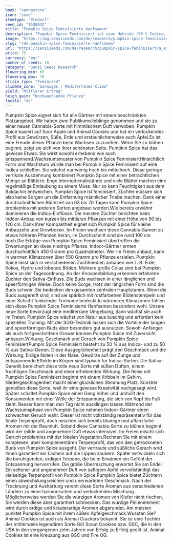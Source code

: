 ```yaml
---
book: "cannastore"
icon: "seed"
itemtype: "Product"
seed_id: "1530032"
title: "Pumpkin Spice Feminisierte Hanfsamen"
description: "Pumpkin Spice Feminisiert ist eine Hybride (50 % Indica, 50 % Sativa). Blütezeiten von 63–70 Tagen produzieren große Colas. Aromen von Gewürz & Kiefer."
image: "https://img.sensiseeds.com/de/research/pumpkin-spice-feminisiert-image.png"
slug: "/de-pumpkin-spice-feminisierte-hanfsamen"
url: "https://sensiseeds.com/de/research/pumpkin-spice-feminisiert?a_aid=cannastore"
price: 75
currency: "eur"
number_of_seeds: 10
category: "Sensi Seeds Research"
flowering_min: 65
flowering_max: 70
strain_type: "Feminized"
climate_zone: "Sonniges / Mediterranes Klima"
yield: "Mittlerer Ertrag"
heigh_gain: "Hochwachsende Pflanze"
locale: "de"
---
```

Pumpkin Spice eignet sich für alle Gärtner mit einem beschränkten Platzangebot. Wir haben zwei Publikumslieblinge genommen und sie zu einer neuen Cannabis-Sorte mit himmlischem Duft verwoben. Pumpkin Spice basiert auf Sour Apple und Animal Cookies und hat ein verlockendes Profil aus Gewürzen, Süße, Erde und erstaunlicherweise auch Apfel.Es ist eine Freude dieser Pflanze beim Wachsen zuzusehen. Wenn Sie zu blühen beginnt, zeigt sie sich von ihrer schönsten Seite. Pumpkin Spice hat das gewisse Etwas: Sie wirkt sowohl erhebend wie auch entspannend.Wachstumsmuster von Pumpkin Spice FeminisiertHinsichtlich Form und Wachstum würde man bei Pumpkin Spice Feminisiert auf eine Indica schließen. Sie wächst nur wenig hoch bis mittelhoch. Diese geringe vertikale Ausdehnung kombiniert Pumpkin Spice mit einer beträchtlichen Menge an Blättern. Enge Internodienabstände und viele Blätter machen eine regelmäßige Entlaubung zu einem Muss. Nur so kann Feuchtigkeit aus dem Baldachin entweichen. Pumpkin Spice ist feminisiert, Züchter müssen sich also keine Sorgen um die Entfernung männlicher Triebe machen. Dank einer durchschnittlichen Blütezeit von 63 bis 70 Tagen kann Pumpkin Spice problemlos mit anderen Sorten angebaut werden.Wie bereits erwähnt dominieren die Indica-Einflüsse. Die meisten Züchter berichten beim Indoor-Anbau von kurzen bis mittleren Pflanzen mit einer Höhe von 90 bis 120 cm. Dank ihrer Kompaktheit eignet sich Pumpkin Spice für kleine Anbauzelte und Growboxen. Im Freien wachsen diese Cannabis-Samen zu etwas höheren Pflanzen heran, im Durchschnitt sind sie rund 100 cm hoch.Die Erträge von Pumpkin Spice Feminisiert übertreffen die Erwartungen an diese niedrige Pflanze. Indoor-Gärtner ernten durchschnittlich 450 Gramm pro Quadratmeter. Wer im Freien anbaut, kann in warmen Klimazonen über 550 Gramm pro Pflanze erzielen. Pumpkin Spice lässt sich in verschiedenen Zuchtmedien anbauen wie z. B. Erde, Kokos, Hydro und lebende Böden. Mehrere große Colas sind bei Pumpkin Spice an der Tagesordnung. An der Knospenbildung erkennen erfahrene Züchter den Sativa-Einfluss. Die Buds wachsen in einer länglichen und speerförmigen Weise. Doch keine Sorge, trotz der länglichen Form sind die Buds schwer. Sie bedecken den gesamten zentralen Hauptstamm. Wenn die Buds ausgereift sind, sind sie spärlich mit rostfarbenen Blütenstempeln und einer Schicht funkelnder Trichome bedeckt.In wärmeren Klimazonen fühlen sich diese Pumpkin Spice Feminisierte Hanfsamen besonders wohl. Unsere neue Sorte bevorzugt eine mediterrane Umgebung, dann wächst sie auch im Freien. Pumpkin Spice wächst von Natur aus buschig und erfordert kein spezielles Training. Mit der SOG-Technik lassen sich die Vorteile der langen und speerförmigen Buds aber besonders gut ausnutzen. Sowohl Anfänger als auch fortgeschrittene Grower können Pumpkin Spice mit Zuversicht anbauen.Wirkung, Geschmack und Geruch von Pumpkin Spice FeminisiertPumpin Spice Feminisiert besteht zu 50 % aus Indica- und zu 50 % aus Sativa-Genen. Diese Ausgeglichenheit prägt den Geschmack und die Wirkung. Erdige Noten in der Nase, Gewürze auf der Zunge und entspannende Effekte im Körper sind typisch für Indica-Sorten. Die Sativa-Genetik bereichert diese tolle neue Sorte mit süßen Düften, einem fruchtigen Geschmack und einer erhebenden Wirkung. Die Reise mit Pumpkin Spice Feminisiert beginnt mit einem Kribbeln im Gehirn. Niedergeschlagenheit macht einer glücklichen Stimmung Platz. Künstler genießen diese Sorte, weil ihr eine gewisse Kreativität nachgesagt wird. Später schaltet Pumpkin Spice einen Gang höher und umhüllt den Konsumenten mit einer Welle der Entspannung, die sich von Kopf bis Fuß zieht. Besser kann man den Tag nicht ausklingen lassen.Während der Wachstumsphase von Pumpkin Spice nehmen Indoor-Gärtner einen schwachen Geruch wahr. Dieser ist nicht vollständig repräsentativ für das finale Terpenprofil, doch mischen sich bereits blumige und pflanzliche Aromen mit der Raumluft. Sobald diese Cannabis-Sorte zu blühen beginnt, wird der milde und angenehme Duft etwas intensiver. Im Freien mischt sich Geruch problemlos mit der lokalen Vegetation.Rechnen Sie mit einem komplexen, aber komplementären Terpenprofil, das von den getrockneten Buds von Pumpkin Spice ausgeht. Der vertraute und süßliche Geruch wird Ihnen garantiert ein Lächeln auf die Lippen zaubern. Später entwickeln sich die beruhigenden, erdigen Terpene, die beim Einatmen ein Gefühl der Entspannung hervorrufen. Die große Überraschung erwartet Sie am Ende: Ein seltener und angenehmer Duft von saftigem Apfel vervollständigt das vielseitige Terpenprofil von Pumpkin Spice.Pumpkin Spice bietet Züchtern einen abwechslungsreichen und unerwarteten Geschmack. Nach der Trocknung und Aushärtung vereint diese Sorte Aromen aus verschiedenen Ländern zu einer harmonischen und verlockenden Mischung. Möglicherweise werden Sie die würzigen Aromen von Kiefer nicht riechen, Sie werden diese aber garantiert schmecken. Das würzige Pinienelement wird durch erdige und kräuterartige Aromen abgerundet. Am meisten punktet Pumpkin Spice mit ihrem süßen Apfelgeschmack.Wussten Sie?Animal Cookies ist auch als Animal Crackers bekannt. Sie ist eine Tochter der mittlerweile legendären Sorte Girl Scout Cookies bzw. GSC, die in den USA in den vergangenen zehn Jahren von Erfolg zu Erfolg geeilt ist. Animal Cookies ist eine Kreuzung aus GSC und Fire OG.
